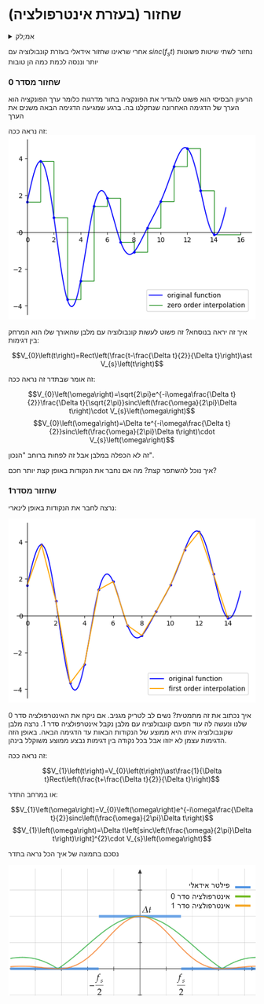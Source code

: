 # שחזור (בעזרת אינטרפולציה)

<details>
  <summary>אמ;לק</summary>
    ניתן לייצג אינטרפולציה מסדר 0 ומסדר 1 כקונבולוציה ולראות מה האינטרפולציה עושה בתדר:

    $$V_{0}\left(\omega\right)=\Delta te^{-i\omega\frac{\Delta t}{2}}sinc\left(\frac{\omega}{2\pi}\Delta t\right)\cdot V_{s}\left(\omega\right)$$
    $$V_{1}\left(\omega\right)=\Delta t\left[sinc\left(\frac{\omega}{2\pi}\Delta t\right)\right]^{2}\cdot V_{s}\left(\omega\right)$$

</details>


אחרי שראינו שחזור אידאלי בעזרת קונבולוציה עם $sinc\left(f_{s}t\right)$ נחזור לשתי שיטות פשוטות יותר וננסה
לכמת כמה הן טובות

### שחזור מסדר 0
הרעיון הבסיסי הוא פשוט להגדיר את הפונקציה בתור מדרגות
כלומר ערך הפונקציה הוא הערך של הדגימה האחרונה שנתקלנו בה. ברגע שמגיעה הדגימה הבאה משנים את הערך

זה נראה ככה:
![zero_order_interpolation.png](images/zero_order_interpolation.png)

איך זה יראה בנוסחא? זה פשוט לעשות קונבולוציה עם מלבן שהאורך שלו הוא המרחק בין דגימות:

$$V_{0}\left(t\right)=Rect\left(\frac{t-\frac{\Delta t}{2}}{\Delta t}\right)\ast V_{s}\left(t\right)$$

זה אומר שבתדר זה נראה ככה:

$$V_{0}\left(\omega\right)=\sqrt{2\pi}e^{-i\omega\frac{\Delta t}{2}}\frac{\Delta t}{\sqrt{2\pi}}sinc\left(\frac{\omega}{2\pi}\Delta t\right)\cdot V_{s}\left(\omega\right)$$
$$V_{0}\left(\omega\right)=\Delta te^{-i\omega\frac{\Delta t}{2}}sinc\left(\frac{\omega}{2\pi}\Delta t\right)\cdot V_{s}\left(\omega\right)$$

זה לא הכפלה במלבן אבל זה לפחות ברוחב "הנכון".

איך נוכל להשתפר קצת? מה אם נחבר את הנקודות באופן קצת יותר חכם?

### שחזור מסדר1
נרצה לחבר את הנקודות באופן לינארי:

![first_order_interpolation.png](images/first_order_interpolation.png)

איך נכתוב את זה מתמטית? נשים לב לטריק מגניב. אם ניקח את האינטרפולציה סדר 0 שלנו
ונעשה לה עוד הפעם קונבולוציה עם מלבן נקבל אינטרפולציה סדר 1.
נרצה מלבן שקונבולוציה איתו היא ממוצע של הנקודות הבאות עד הדגימה הבאה.
באופן הזה הדגימות עצמן לא יזוזו אבל בכל נקודה בין דגימות נבצע ממוצע משוקלל בינהן.

זה נראה ככה:

$$V_{1}\left(t\right)=V_{0}\left(t\right)\ast\frac{1}{\Delta t}Rect\left(\frac{t+\frac{\Delta t}{2}}{\Delta t}\right)$$

או במרחב התדר:

$$V_{1}\left(\omega\right)=V_{0}\left(\omega\right)e^{-i\omega\frac{\Delta t}{2}}sinc\left(\frac{\omega}{2\pi}\Delta t\right)$$
$$V_{1}\left(\omega\right)=\Delta t\left[sinc\left(\frac{\omega}{2\pi}\Delta t\right)\right]^{2}\cdot V_{s}\left(\omega\right)$$

נסכם בתמונה של איך הכל נראה בתדר

![interpolation_filter.png](images/interpolation_filter.png)

